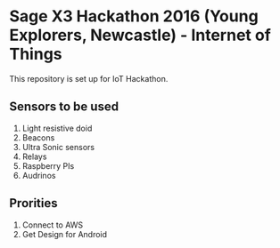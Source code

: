 # Sage X3 Hackathon 2016 (Young Explorers, Newcastle) - Internet of Things

This repository is set up for IoT Hackathon.

## Sensors to be used
1. Light resistive doid
2. Beacons
3. Ultra Sonic sensors
4. Relays
5. Raspberry PIs
6. Audrinos

## Prorities
1. Connect to AWS
2. Get Design for Android